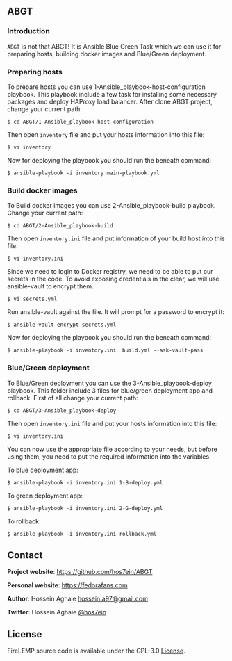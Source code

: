 ABGT
----

### Introduction ###

`ABGT` is not that ABGT! It is Ansible Blue Green Task which we can use it for preparing hosts, building docker images and Blue/Green deployment. 


### Preparing hosts ###

To prepare hosts you can use 1-Ansible_playbook-host-configuration playbook. This playbook include a few task for installing some necessary packages and deploy HAProxy load balancer. After clone ABGT project, change your current path:

```$ cd ABGT/1-Ansible_playbook-host-configuration```

Then open `inventory` file and put your hosts information into this file:

```$ vi inventory```

Now for deploying the playbook you should run the beneath command:

```$ ansible-playbook -i inventory main-playbook.yml```

### Build docker images ###

To Build docker images you can use 2-Ansible_playbook-build playbook. Change your current path:

```$ cd ABGT/2-Ansible_playbook-build```

Then open `inventory.ini` file and put information of your build host into this file:

```$ vi inventory.ini```

Since we need to login to Docker registry, we need to be able to put our secrets in the code. To avoid exposing credentials in the clear, we will use ansible-vault to encrypt them.

```$ vi secrets.yml```

Run ansible-vault against the file. It will prompt for a password to encrypt it:

```$ ansible-vault encrypt secrets.yml```

Now for deploying the playbook you should run the beneath command:

```$ ansible-playbook -i inventory.ini  build.yml --ask-vault-pass```


### Blue/Green deployment ###

To Blue/Green deployment you can use the 3-Ansible_playbook-deploy playbook. This folder include 3 files for blue/green deployment app and rollback. First of all change your current path:

```$ cd ABGT/3-Ansible_playbook-deploy```

Then open `inventory.ini` file and put your hosts information into this file:

```$ vi inventory.ini```

You can now use the appropriate file according to your needs, but before using them, you need to put the required information into the variables.


To blue deployment app:

```$ ansible-playbook -i inventory.ini 1-B-deploy.yml```


To green deployment app:

```$ ansible-playbook -i inventory.ini 2-G-deploy.yml```

To rollback:

```$ ansible-playbook -i inventory.ini rollback.yml```









## Contact

**Project website**: https://github.com/hos7ein/ABGT

**Personal website**: https://fedorafans.com

**Author**: Hossein Aghaie <hossein.a97@gmail.com>

**Twitter**: Hossein Aghaie [@hos7ein](https://twitter.com/hos7ein)


## License

FireLEMP source code is available under the GPL-3.0 [License](/LICENSE).
